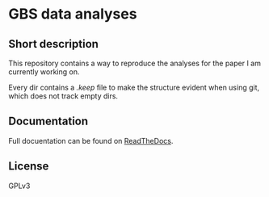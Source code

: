 # GBS data analyses

## Short description
This repository contains a way to reproduce the analyses for the paper I am currently working on.

Every dir contains a *.keep* file to make the structure evident when using git, which does not track empty dirs.

## Documentation
Full docuentation can be found on [ReadTheDocs](http://gbs-data-analysis.readthedocs.org/).

## License
GPLv3
